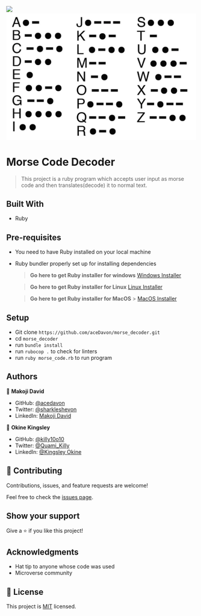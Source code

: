 ![](https://img.shields.io/badge/Microverse-blueviolet)
![](./images/morse-code.webp)

# Morse Code Decoder

> This project is a ruby program which accepts user input as morse code and then translates(decode) it to normal text.

## Built With

- Ruby

## Pre-requisites

- You need to have Ruby installed on your local machine
- Ruby bundler properly set up for installing dependencies
  > **Go here to get Ruby installer for windows** 
  > [Windows Installer](https://rubyinstaller.org/)
  
  > **Go here to get Ruby installer for Linux** 
  > [Linux Installer](https://www.ruby-lang.org/en/documentation/installation/)
  
  > **Go here to get Ruby installer for MacOS** > [MacOS Installer](https://www.ruby-lang.org/en/documentation/installation/)

## Setup

- Git clone `https://github.com/aceDavon/morse_decoder.git`
- cd `morse_decoder`
- run `bundle install`
- run `rubocop .` to check for linters
- run `ruby morse_code.rb` to run program

## Authors

👤 **Makoji David**

- GitHub: [@acedavon](https://github.com/acedavon)
- Twitter: [@sharkleshevon](https://twitter.com/sharkleshevon)
- LinkedIn: [Makoji David](https://linkedin.com/in/makoji-david)

👤 **Okine Kingsley**

- GitHub: [@killy10o10](https://github.com/killy10o10)
- Twitter: [@Quami_Killy](https://twitter.com/Quami_Killy)
- LinkedIn: [@Kingsley Okine](https://www.linkedin.com/in/kingsley-okine/)

## 🤝 Contributing

Contributions, issues, and feature requests are welcome!

Feel free to check the [issues page](../../issues/).

## Show your support

Give a ⭐️ if you like this project!

## Acknowledgments

- Hat tip to anyone whose code was used
- Microverse community

## 📝 License

This project is [MIT](./LICENSE) licensed.
